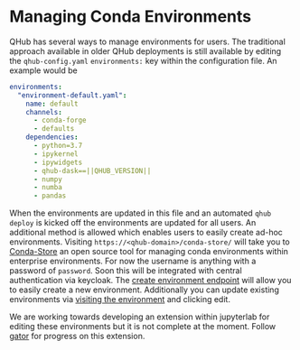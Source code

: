 # Managing Conda Environments

QHub has several ways to manage environments for users. The
traditional approach available in older QHub deployments is still
available by editing the `qhub-config.yaml` `environments:` key within
the configuration file. An example would be 

```yaml
environments:
  "environment-default.yaml":
    name: default
    channels:
      - conda-forge
      - defaults
    dependencies:
      - python=3.7
      - ipykernel
      - ipywidgets
      - qhub-dask==||QHUB_VERSION||
      - numpy
      - numba
      - pandas
```

When the environments are updated in this file and an automated `qhub
deploy` is kicked off the environments are updated for all users. An
additional method is allowed which enables users to easily create
ad-hoc environments. Visiting `https://<qhub-domain>/conda-store/`
will take you to
[Conda-Store](https://conda-store.readthedocs.io/en/latest/) an open
source tool for managing conda environments within enterprise
environments. For now the username is anything with a password of
`password`. Soon this will be integrated with central authentication
via keycloak. The [create environment
endpoint](https://conda-store.readthedocs.io/en/latest/user_guide.html#create-create-environment)
will allow you to easily create a new environment. Additionally you
can update existing environments via [visiting the
environment](https://conda-store.readthedocs.io/en/latest/user_guide.html#environment-namespace-name-environments)
and clicking edit. 

We are working towards developing an extension within jupyterlab for
editing these environments but it is not complete at the
moment. Follow [gator](https://github.com/mamba-org/gator) for
progress on this extension.
